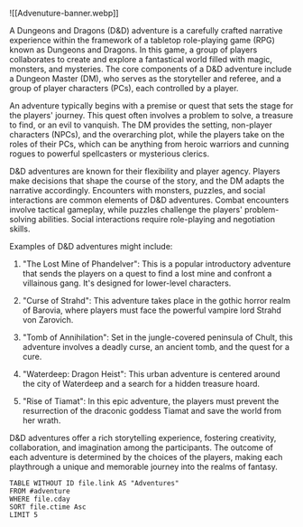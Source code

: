 ![[Advenuture-banner.webp]]

A Dungeons and Dragons (D&D) adventure is a carefully crafted narrative experience within the framework of a tabletop role-playing game (RPG) known as Dungeons and Dragons. In this game, a group of players collaborates to create and explore a fantastical world filled with magic, monsters, and mysteries. The core components of a D&D adventure include a Dungeon Master (DM), who serves as the storyteller and referee, and a group of player characters (PCs), each controlled by a player.

An adventure typically begins with a premise or quest that sets the stage for the players' journey. This quest often involves a problem to solve, a treasure to find, or an evil to vanquish. The DM provides the setting, non-player characters (NPCs), and the overarching plot, while the players take on the roles of their PCs, which can be anything from heroic warriors and cunning rogues to powerful spellcasters or mysterious clerics.

D&D adventures are known for their flexibility and player agency. Players make decisions that shape the course of the story, and the DM adapts the narrative accordingly. Encounters with monsters, puzzles, and social interactions are common elements of D&D adventures. Combat encounters involve tactical gameplay, while puzzles challenge the players' problem-solving abilities. Social interactions require role-playing and negotiation skills.

Examples of D&D adventures might include:

1. "The Lost Mine of Phandelver": This is a popular introductory adventure that sends the players on a quest to find a lost mine and confront a villainous gang. It's designed for lower-level characters.
    
2. "Curse of Strahd": This adventure takes place in the gothic horror realm of Barovia, where players must face the powerful vampire lord Strahd von Zarovich.
    
3. "Tomb of Annihilation": Set in the jungle-covered peninsula of Chult, this adventure involves a deadly curse, an ancient tomb, and the quest for a cure.
    
4. "Waterdeep: Dragon Heist": This urban adventure is centered around the city of Waterdeep and a search for a hidden treasure hoard.
    
5. "Rise of Tiamat": In this epic adventure, the players must prevent the resurrection of the draconic goddess Tiamat and save the world from her wrath.
    

D&D adventures offer a rich storytelling experience, fostering creativity, collaboration, and imagination among the participants. The outcome of each adventure is determined by the choices of the players, making each playthrough a unique and memorable journey into the realms of fantasy.

```dataview
TABLE WITHOUT ID file.link AS "Adventures"
FROM #adventure
WHERE file.cday
SORT file.ctime Asc
LIMIT 5
```
